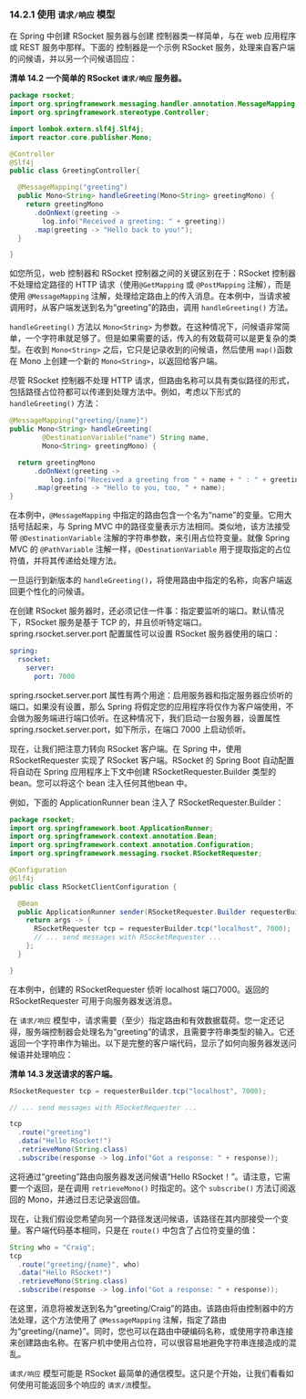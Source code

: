 ### 14.2.1 使用 `请求/响应` 模型

在 Spring 中创建 RSocket 服务器与创建 控制器类一样简单，与在 web 应用程序或 REST 服务中那样。下面的 控制器是一个示例 RSocket 服务，处理来自客户端的问候语，并以另一个问候语回应：

**清单 14.2 一个简单的 RSocket `请求/响应` 服务器。**

```java
package rsocket;
import org.springframework.messaging.handler.annotation.MessageMapping;
import org.springframework.stereotype.Controller;

import lombok.extern.slf4j.Slf4j;
import reactor.core.publisher.Mono;

@Controller
@Slf4j
public class GreetingController{

  @MessageMapping("greeting")
  public Mono<String> handleGreeting(Mono<String> greetingMono) {
    return greetingMono
      .doOnNext(greeting ->
        log.info("Received a greeting: " + greeting))
      .map(greeting -> "Hello back to you!");
  }

}
```

如您所见，web 控制器和 RSocket 控制器之间的关键区别在于：RSocket 控制器不处理给定路径的 HTTP 请求（使用`@GetMapping` 或 `@PostMapping` 注解），而是使用 `@MessageMapping` 注解，处理给定路由上的传入消息。在本例中，当请求被调用时，从客户端发送到名为“greeting”的路由，调用 `handleGreeting()` 方法。

`handleGreeting()` 方法以 `Mono<String>` 为参数。在这种情况下，问候语非常简单，一个字符串就足够了。但是如果需要的话，传入的有效载荷可以是更复杂的类型。在收到 `Mono<String>` 之后，它只是记录收到的问候语，然后使用 `map()`函数在 Mono 上创建一个新的 `Mono<String>`，以返回给客户端。

尽管 RSocket 控制器不处理 HTTP 请求，但路由名称可以具有类似路径的形式，包括路径占位符都可以传递到处理方法中。例如，考虑以下形式的 `handleGreeting()` 方法：

```java
@MessageMapping("greeting/{name}")
public Mono<String> handleGreeting(
        @DestinationVariable("name") String name,
        Mono<String> greetingMono) {

  return greetingMono
      .doOnNext(greeting ->
          log.info("Received a greeting from " + name + " : " + greeting))
      .map(greeting -> "Hello to you, too, " + name);
}
```

在本例中，`@MessageMapping` 中指定的路由包含一个名为“name”的变量。它用大括号括起来，与 Spring MVC 中的路径变量表示方法相同。类似地，该方法接受带 `@DestinationVariable` 注解的字符串参数，来引用占位符变量。就像 Spring MVC 的 `@PathVariable` 注解一样，`@DestinationVariable` 用于提取指定的占位符值，并将其传递给处理方法。

一旦运行到新版本的 `handleGreeting()`，将使用路由中指定的名称，向客户端返回更个性化的问候语。

在创建 RSocket 服务器时，还必须记住一件事：指定要监听的端口。默认情况下，RSocket 服务是基于 TCP 的，并且侦听特定端口。spring.rsocket.server.port 配置属性可以设置 RSocket 服务器使用的端口：

```yaml
spring:
  rsocket:
    server:
      port: 7000
```

spring.rsocket.server.port 属性有两个用途：启用服务器和指定服务器应侦听的端口。如果没有设置，那么 Spring 将假定您的应用程序将仅作为客户端使用，不会做为服务端进行端口侦听。在这种情况下，我们启动一台服务器，设置属性 spring.rsocket.server.port，如下所示，在端口 7000 上启动侦听。

现在，让我们把注意力转向 RSocket 客户端。在 Spring 中，使用 RSocketRequester 实现了 RSocket 客户端。RSocket 的 Spring Boot 自动配置将自动在 Spring 应用程序上下文中创建 RSocketRequester.Builder 类型的 bean。您可以将这个 bean 注入任何其他bean 中。

例如，下面的 ApplicationRunner bean 注入了 RSocketRequester.Builder：

```java
package rsocket;
import org.springframework.boot.ApplicationRunner;
import org.springframework.context.annotation.Bean;
import org.springframework.context.annotation.Configuration;
import org.springframework.messaging.rsocket.RSocketRequester;

@Configuration
@Slf4j
public class RSocketClientConfiguration {

  @Bean
  public ApplicationRunner sender(RSocketRequester.Builder requesterBuilder) {
    return args -> {
      RSocketRequester tcp = requesterBuilder.tcp("localhost", 7000);
      // ... send messages with RSocketRequester ...
    };
  }

}
```

在本例中，创建的 RSocketRequester 侦听 localhost 端口7000。返回的 RSocketRequester 可用于向服务器发送消息。

在 `请求/响应` 模型中，请求需要（至少）指定路由和有效数据载荷。您一定还记得，服务端控制器会处理名为“greeting”的请求，且需要字符串类型的输入。它还返回一个字符串作为输出。以下是完整的客户端代码，显示了如何向服务器发送问候语并处理响应：

**清单 14.3 发送请求的客户端。**
```java
RSocketRequester tcp = requesterBuilder.tcp("localhost", 7000);

// ... send messages with RSocketRequester ...

tcp
  .route("greeting")
  .data("Hello RSocket!")
  .retrieveMono(String.class)
  .subscribe(response -> log.info("Got a response: " + response));

```

这将通过“greeting”路由向服务器发送问候语“Hello RSocket！”。请注意，它需要一个返回，是在调用 `retrieveMono()` 时指定的。这个 `subscribe()` 方法订阅返回的 Mono，并通过日志记录返回值。

现在，让我们假设您希望向另一个路径发送问候语，该路径在其内部接受一个变量。客户端代码基本相同，只是在 `route()` 中包含了占位符变量的值：

```java
String who = "Craig";
tcp
  .route("greeting/{name}", who)
  .data("Hello RSocket!")
  .retrieveMono(String.class)
  .subscribe(response -> log.info("Got a response: " + response));
```

在这里，消息将被发送到名为“greeting/Craig”的路由。该路由将由控制器中的方法处理，这个方法使用了 `@MessageMapping` 注解，指定了路由为“greeting/{name}”。同时，您也可以在路由中硬编码名称，或使用字符串连接来创建路由名称。在客户机中使用占位符，可以很容易地避免字符串连接造成的混乱。

`请求/响应` 模型可能是 RSocket 最简单的通信模型。这只是个开始，让我们看看如何使用可能返回多个响应的 `请求/流`模型。
